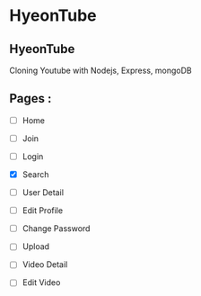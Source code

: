 # HyeonTube
## HyeonTube
Cloning Youtube with Nodejs, Express, mongoDB

## Pages :

- [ ] Home
- [ ] Join
- [ ] Login
- [x] Search
- [ ] User Detail
- [ ] Edit Profile
- [ ] Change Password
- [ ] Upload
- [ ] Video Detail
- [ ] Edit Video



